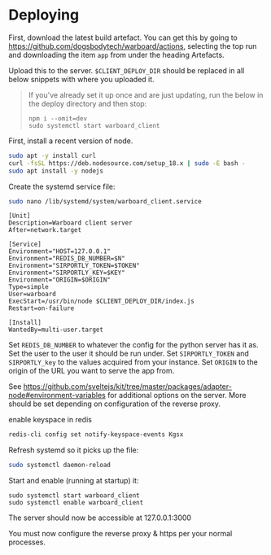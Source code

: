 # Deploying

First, download the latest build artefact. 
You can get this by going to <https://github.com/dogsbodytech/warboard/actions>, selecting the top run and downloading the item `app` from under the heading Artefacts.

Upload this to the server.
`$CLIENT_DEPLOY_DIR` should be replaced in all below snippets with where you uploaded it.


> If you've already set it up once and are just updating, run the below in the deploy directory and then stop: 
>
> ```
> npm i --omit=dev
> sudo systemctl start warboard_client
> ```


First, install a recent version of node.

```bash
sudo apt -y install curl
curl -fsSL https://deb.nodesource.com/setup_18.x | sudo -E bash -
sudo apt install -y nodejs
```

Create the systemd service file:

```bash
sudo nano /lib/systemd/system/warboard_client.service
```

```service
[Unit]
Description=Warboard client server
After=network.target

[Service]
Environment="HOST=127.0.0.1"
Environment="REDIS_DB_NUMBER=$N"
Environment="SIRPORTLY_TOKEN=$TOKEN"
Environment="SIRPORTLY_KEY=$KEY"
Environment="ORIGIN=$ORIGIN"
Type=simple
User=warboard
ExecStart=/usr/bin/node $CLIENT_DEPLOY_DIR/index.js
Restart=on-failure

[Install]
WantedBy=multi-user.target
```

Set `REDIS_DB_NUMBER` to whatever the config for the python server has it as.
Set the user to the user it should be run under.
Set `SIRPORTLY_TOKEN` and `SIRPORTLY_key` to the values acquired from your instance.
Set `ORIGIN` to the origin of the URL you want to serve the app from.

See <https://github.com/sveltejs/kit/tree/master/packages/adapter-node#environment-variables> for additional options on the server.
More should be set depending on configuration of the reverse proxy.

enable keyspace in redis <!-- TODO: Is this the right config value? -->

```bash
redis-cli config set notify-keyspace-events Kgsx
```

Refresh systemd so it picks up the file:

```bash
sudo systemctl daemon-reload
```

Start and enable (running at startup) it:

```
sudo systemctl start warboard_client
sudo systemctl enable warboard_client
```

The server should now be accessible at 127.0.0.1:3000

You must now configure the reverse proxy & https per your normal processes.